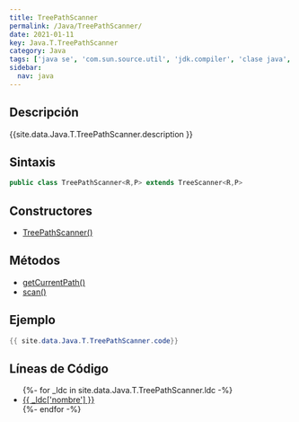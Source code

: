 ```yaml
---
title: TreePathScanner
permalink: /Java/TreePathScanner/
date: 2021-01-11
key: Java.T.TreePathScanner
category: Java
tags: ['java se', 'com.sun.source.util', 'jdk.compiler', 'clase java', 'Java 1.6']
sidebar: 
  nav: java
---
```


## Descripción
{{site.data.Java.T.TreePathScanner.description }}

## Sintaxis
~~~java
public class TreePathScanner<R,P> extends TreeScanner<R,P>
~~~

## Constructores
* [TreePathScanner()](/Java/TreePathScanner/TreePathScanner/)

## Métodos
* [getCurrentPath()](/Java/TreePathScanner/getCurrentPath)
* [scan()](/Java/TreePathScanner/scan)

## Ejemplo
~~~java
{{ site.data.Java.T.TreePathScanner.code}}
~~~

## Líneas de Código
<ul>
{%- for _ldc in site.data.Java.T.TreePathScanner.ldc -%}
   <li>
       <a href="{{_ldc['url'] }}">{{ _ldc['nombre'] }}</a>
   </li>
{%- endfor -%}
</ul>
